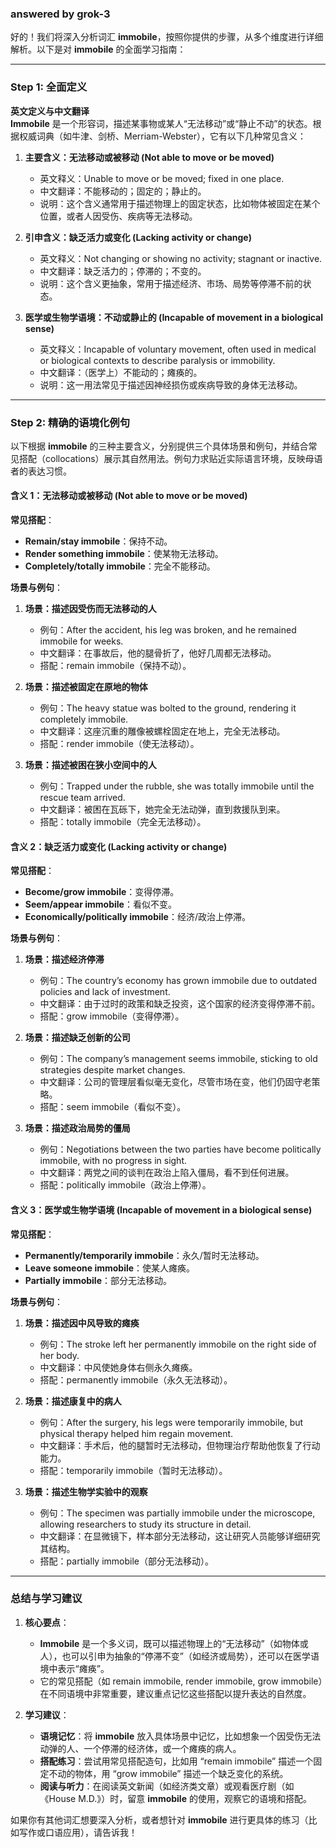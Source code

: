 ### answered by grok-3
好的！我们将深入分析词汇 **immobile**，按照你提供的步骤，从多个维度进行详细解析。以下是对 **immobile** 的全面学习指南：

---

### **Step 1: 全面定义**

**英文定义与中文翻译**  
**Immobile** 是一个形容词，描述某事物或某人“无法移动”或“静止不动”的状态。根据权威词典（如牛津、剑桥、Merriam-Webster），它有以下几种常见含义：

1. **主要含义：无法移动或被移动 (Not able to move or be moved)**  
   - 英文释义：Unable to move or be moved; fixed in one place.  
   - 中文翻译：不能移动的；固定的；静止的。  
   - 说明：这个含义通常用于描述物理上的固定状态，比如物体被固定在某个位置，或者人因受伤、疾病等无法移动。

2. **引申含义：缺乏活力或变化 (Lacking activity or change)**  
   - 英文释义：Not changing or showing no activity; stagnant or inactive.  
   - 中文翻译：缺乏活力的；停滞的；不变的。  
   - 说明：这个含义更抽象，常用于描述经济、市场、局势等停滞不前的状态。

3. **医学或生物学语境：不动或静止的 (Incapable of movement in a biological sense)**  
   - 英文释义：Incapable of voluntary movement, often used in medical or biological contexts to describe paralysis or immobility.  
   - 中文翻译：（医学上）不能动的；瘫痪的。  
   - 说明：这一用法常见于描述因神经损伤或疾病导致的身体无法移动。

---

### **Step 2: 精确的语境化例句**

以下根据 **immobile** 的三种主要含义，分别提供三个具体场景和例句，并结合常见搭配（collocations）展示其自然用法。例句力求贴近实际语言环境，反映母语者的表达习惯。

#### **含义 1：无法移动或被移动 (Not able to move or be moved)**  
**常见搭配**：  
- **Remain/stay immobile**：保持不动。  
- **Render something immobile**：使某物无法移动。  
- **Completely/totally immobile**：完全不能移动。  

**场景与例句**：  
1. **场景：描述因受伤而无法移动的人**  
   - 例句：After the accident, his leg was broken, and he remained immobile for weeks.  
   - 中文翻译：在事故后，他的腿骨折了，他好几周都无法移动。  
   - 搭配：remain immobile（保持不动）。  

2. **场景：描述被固定在原地的物体**  
   - 例句：The heavy statue was bolted to the ground, rendering it completely immobile.  
   - 中文翻译：这座沉重的雕像被螺栓固定在地上，完全无法移动。  
   - 搭配：render immobile（使无法移动）。  

3. **场景：描述被困在狭小空间中的人**  
   - 例句：Trapped under the rubble, she was totally immobile until the rescue team arrived.  
   - 中文翻译：被困在瓦砾下，她完全无法动弹，直到救援队到来。  
   - 搭配：totally immobile（完全无法移动）。  

#### **含义 2：缺乏活力或变化 (Lacking activity or change)**  
**常见搭配**：  
- **Become/grow immobile**：变得停滞。  
- **Seem/appear immobile**：看似不变。  
- **Economically/politically immobile**：经济/政治上停滞。  

**场景与例句**：  
1. **场景：描述经济停滞**  
   - 例句：The country’s economy has grown immobile due to outdated policies and lack of investment.  
   - 中文翻译：由于过时的政策和缺乏投资，这个国家的经济变得停滞不前。  
   - 搭配：grow immobile（变得停滞）。  

2. **场景：描述缺乏创新的公司**  
   - 例句：The company’s management seems immobile, sticking to old strategies despite market changes.  
   - 中文翻译：公司的管理层看似毫无变化，尽管市场在变，他们仍固守老策略。  
   - 搭配：seem immobile（看似不变）。  

3. **场景：描述政治局势的僵局**  
   - 例句：Negotiations between the two parties have become politically immobile, with no progress in sight.  
   - 中文翻译：两党之间的谈判在政治上陷入僵局，看不到任何进展。  
   - 搭配：politically immobile（政治上停滞）。  

#### **含义 3：医学或生物学语境 (Incapable of movement in a biological sense)**  
**常见搭配**：  
- **Permanently/temporarily immobile**：永久/暂时无法移动。  
- **Leave someone immobile**：使某人瘫痪。  
- **Partially immobile**：部分无法移动。  

**场景与例句**：  
1. **场景：描述因中风导致的瘫痪**  
   - 例句：The stroke left her permanently immobile on the right side of her body.  
   - 中文翻译：中风使她身体右侧永久瘫痪。  
   - 搭配：permanently immobile（永久无法移动）。  

2. **场景：描述康复中的病人**  
   - 例句：After the surgery, his legs were temporarily immobile, but physical therapy helped him regain movement.  
   - 中文翻译：手术后，他的腿暂时无法移动，但物理治疗帮助他恢复了行动能力。  
   - 搭配：temporarily immobile（暂时无法移动）。  

3. **场景：描述生物学实验中的观察**  
   - 例句：The specimen was partially immobile under the microscope, allowing researchers to study its structure in detail.  
   - 中文翻译：在显微镜下，样本部分无法移动，这让研究人员能够详细研究其结构。  
   - 搭配：partially immobile（部分无法移动）。  

---

### **总结与学习建议**

1. **核心要点**：  
   - **Immobile** 是一个多义词，既可以描述物理上的“无法移动”（如物体或人），也可以引申为抽象的“停滞不变”（如经济或局势），还可以在医学语境中表示“瘫痪”。  
   - 它的常见搭配（如 remain immobile, render immobile, grow immobile）在不同语境中非常重要，建议重点记忆这些搭配以提升表达的自然度。  

2. **学习建议**：  
   - **语境记忆**：将 **immobile** 放入具体场景中记忆，比如想象一个因受伤无法动弹的人、一个停滞的经济体，或一个瘫痪的病人。  
   - **搭配练习**：尝试用常见搭配造句，比如用 “remain immobile” 描述一个固定不动的物体，用 “grow immobile” 描述一个缺乏变化的系统。  
   - **阅读与听力**：在阅读英文新闻（如经济类文章）或观看医疗剧（如《House M.D.》）时，留意 **immobile** 的使用，观察它的语境和搭配。  

如果你有其他词汇想要深入分析，或者想针对 **immobile** 进行更具体的练习（比如写作或口语应用），请告诉我！